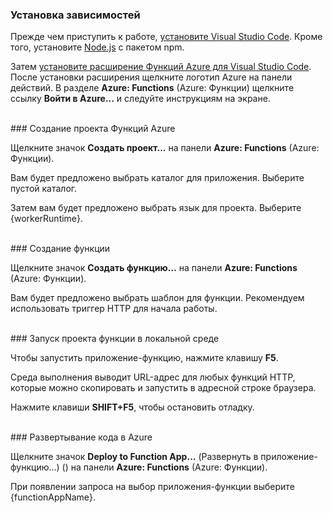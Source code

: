 ### <a name="install-dependencies"></a>Установка зависимостей

Прежде чем приступить к работе, <a href="https://go.microsoft.com/fwlink/?linkid=2016593" target="_blank">установите Visual Studio Code</a>. Кроме того, установите <a href="https://go.microsoft.com/fwlink/?linkid=2016195" target="_blank">Node.js</a> с пакетом npm.

Затем <a href="https://go.microsoft.com/fwlink/?linkid=2016800" target="_blank">установите расширение Функций Azure для Visual Studio Code</a>. После установки расширения щелкните логотип Azure на панели действий. В разделе **Azure: Functions** (Azure: Функции) щелкните ссылку **Войти в Azure...** и следуйте инструкциям на экране.

<br/>
### <a name="create-an-azure-functions-project"></a>Создание проекта Функций Azure

Щелкните значок **Создать проект…** на панели **Azure: Functions** (Azure: Функции).

Вам будет предложено выбрать каталог для приложения. Выберите пустой каталог.

Затем вам будет предложено выбрать язык для проекта. Выберите {workerRuntime}.

<br/>
### <a name="create-a-function"></a>Создание функции

Щелкните значок **Создать функцию…** на панели **Azure: Functions** (Azure: Функции).

Вам будет предложено выбрать шаблон для функции. Рекомендуем использовать триггер HTTP для начала работы.

<br/>
### <a name="run-your-function-project-locally"></a>Запуск проекта функции в локальной среде

Чтобы запустить приложение-функцию, нажмите клавишу **F5**.

Среда выполнения выводит URL-адрес для любых функций HTTP, которые можно скопировать и запустить в адресной строке браузера.

Нажмите клавиши **SHIFT+F5**, чтобы остановить отладку.

<br/>
### <a name="deploy-your-code-to-azure"></a>Развертывание кода в Azure

Щелкните значок **Deploy to Function App…** (Развернуть в приложение-функцию…) (<ChevronUp/>) на панели **Azure: Functions** (Azure: Функции).

При появлении запроса на выбор приложения-функции выберите {functionAppName}.
